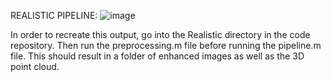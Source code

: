 

REALISTIC PIPELINE: 
![image](https://github.com/user-attachments/assets/1367ce31-515d-4878-abb4-b5571e0c0f5d)

In order to recreate this output, go into the Realistic directory in the code repository. 
Then run the preprocessing.m file before running the pipeline.m file. This should result in a folder of enhanced images as well as the 3D point cloud. 
